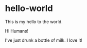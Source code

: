 # hello-world
This is my hello to the world.

Hi Humans!

I've just drunk a bottle of milk. I love it!
